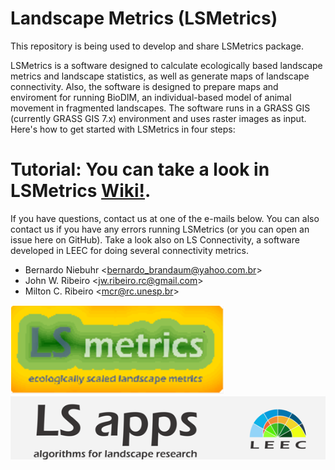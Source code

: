 # Landscape Metrics (LSMetrics)

This repository is being used to develop and share LSMetrics package.

LSMetrics is a software designed to calculate ecologically based landscape metrics and landscape statistics, as well as generate maps of landscape connectivity.
Also, the software is designed to prepare maps and enviroment for running BioDIM, an individual-based model of animal movement in fragmented landscapes.
The software runs in a GRASS GIS (currently GRASS GIS 7.x) environment and uses raster images as input. Here's how to get started with LSMetrics in four steps:

# Tutorial: You can take a look in LSMetrics [Wiki!](https://github.com/LEEClab/LS_METRICS/wiki).

If you have questions, contact us at one of the e-mails below. You can also contact us if you have any errors running LSMetrics (or you can open an issue here on GitHub). Take a look also on LS Connectivity, a software developed in LEEC for doing several connectivity metrics. 

- Bernardo Niebuhr <<bernardo_brandaum@yahoo.com.br>>
- John W. Ribeiro <<jw.ribeiro.rc@gmail.com>>
- Milton C. Ribeiro <<mcr@rc.unesp.br>>



<img src="images/LSMetrics_logo_low_res.png"/>

<img src="images/LSapps_bg.png"/>
